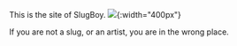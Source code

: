 This is the site of SlugBoy.
![](/slugsite/assets/images/slug1.jpeg){:width="400px"}

If you are not a slug, or an artist, you are in the wrong place.

